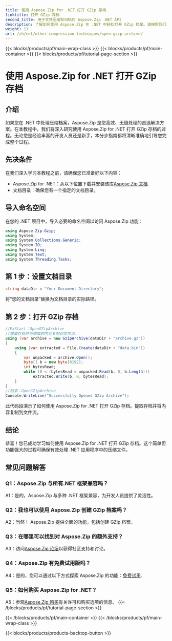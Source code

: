 ```yaml
---
title: 使用 Aspose.Zip for .NET 打开 GZip 存档
linktitle: 打开 GZip 存档
second_title: 用于文件压缩和归档的 Aspose.Zip .NET API
description: 了解如何使用 Aspose.Zip 在 .NET 中轻松打开 GZip 档案。请按照我们的分步指南进行高效、无缝的文件处理。
weight: 11
url: /zh/net/other-compression-techniques/open-gzip-archive/
---
```


{{< blocks/products/pf/main-wrap-class >}}
{{< blocks/products/pf/main-container >}}
{{< blocks/products/pf/tutorial-page-section >}}

# 使用 Aspose.Zip for .NET 打开 GZip 存档

## 介绍

如果您在 .NET 中处理压缩档案，Aspose.Zip 是您高效、无缝处理的首选解决方案。在本教程中，我们将深入研究使用 Aspose.Zip for .NET 打开 GZip 存档的过程。无论您是经验丰富的开发人员还是新手，本分步指南都将清晰准确地引导您完成整个过程。

## 先决条件

在我们深入学习本教程之前，请确保您已准备好以下内容：

-  Aspose.Zip for .NET：从以下位置下载并安装该库[Aspose.Zip 文档](https://reference.aspose.com/zip/net/).
- 文档目录：确保您有一个指定的文档目录。

## 导入命名空间

在您的 .NET 项目中，导入必要的命名空间以访问 Aspose.Zip 功能：

```csharp
using Aspose.Zip.Gzip;
using System;
using System.Collections.Generic;
using System.IO;
using System.Linq;
using System.Text;
using System.Threading.Tasks;
```

## 第 1 步：设置文档目录

```csharp
string dataDir = "Your Document Directory";
```

将“您的文档目录”替换为文档目录的实际路径。

## 第 2 步：打开 GZip 存档

```csharp
//ExStart：OpenGZipArchive
//提取存档并将提取的内容复制到文件流。
using (var archive = new GzipArchive(dataDir + "archive.gz"))
{
    using (var extracted = File.Create(dataDir + "data.bin"))
    {
        var unpacked = archive.Open();
        byte[] b = new byte[8192];
        int bytesRead;
        while (0 < (bytesRead = unpacked.Read(b, 0, b.Length)))
            extracted.Write(b, 0, bytesRead);
    }
}
//结束：OpenGZipArchive
Console.WriteLine("Successfully Opened GZip Archive");
```

此代码段演示了如何使用 Aspose.Zip for .NET 打开 GZip 存档。提取存档并将内容复制到文件流。

## 结论

恭喜！您已成功学习如何使用 Aspose.Zip for .NET 打开 GZip 存档。这个简单但功能强大的过程可确保有效处理 .NET 应用程序中的压缩文件。

## 常见问题解答

### Q1：Aspose.Zip 与所有.NET 框架兼容吗？

A1：是的，Aspose.Zip 与多种 .NET 框架兼容，为开发人员提供了灵活性。

### Q2：我也可以使用 Aspose.Zip 创建 GZip 档案吗？

A2：当然！ Aspose.Zip 提供全面的功能，包括创建 GZip 档案。

### Q3：在哪里可以找到对 Aspose.Zip 的额外支持？

 A3：访问[Aspose.Zip 论坛](https://forum.aspose.com/c/zip/37)以获得社区支持和讨论。

### Q4：Aspose.Zip 有免费试用版吗？

 A4：是的，您可以通过以下方式探索 Aspose.Zip 的功能：[免费试用](https://releases.aspose.com/).

### Q5：如何购买 Aspose.Zip for .NET？

 A5：参观[Aspose.Zip 购买](https://purchase.aspose.com/buy)有关许可和购买选项的信息。
{{< /blocks/products/pf/tutorial-page-section >}}

{{< /blocks/products/pf/main-container >}}
{{< /blocks/products/pf/main-wrap-class >}}

{{< blocks/products/products-backtop-button >}}
